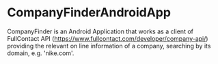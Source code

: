 # CompanyFinderAndroidApp

CompanyFinder is an Android Application that works as a client of FullContact API (https://www.fullcontact.com/developer/company-api/) providing the relevant on line information 
of a company, searching by its domain, e.g. 'nike.com'.

